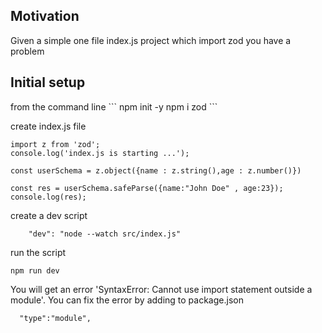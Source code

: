 <h2>Motivation</h2>
Given a simple one file index.js project which import zod you have a problem

<h2>Initial setup</h2>
from the command line 
```
npm init -y
npm i zod
```

create index.js file
```
import z from 'zod';
console.log('index.js is starting ...');

const userSchema = z.object({name : z.string(),age : z.number()})

const res = userSchema.safeParse({name:"John Doe" , age:23});
console.log(res);
```

create a dev script
```
    "dev": "node --watch src/index.js"
```

run the script
```
npm run dev
```

You will get an error 'SyntaxError: Cannot use import statement outside a module'. You can fix the error by adding to package.json

```
  "type":"module",
```

